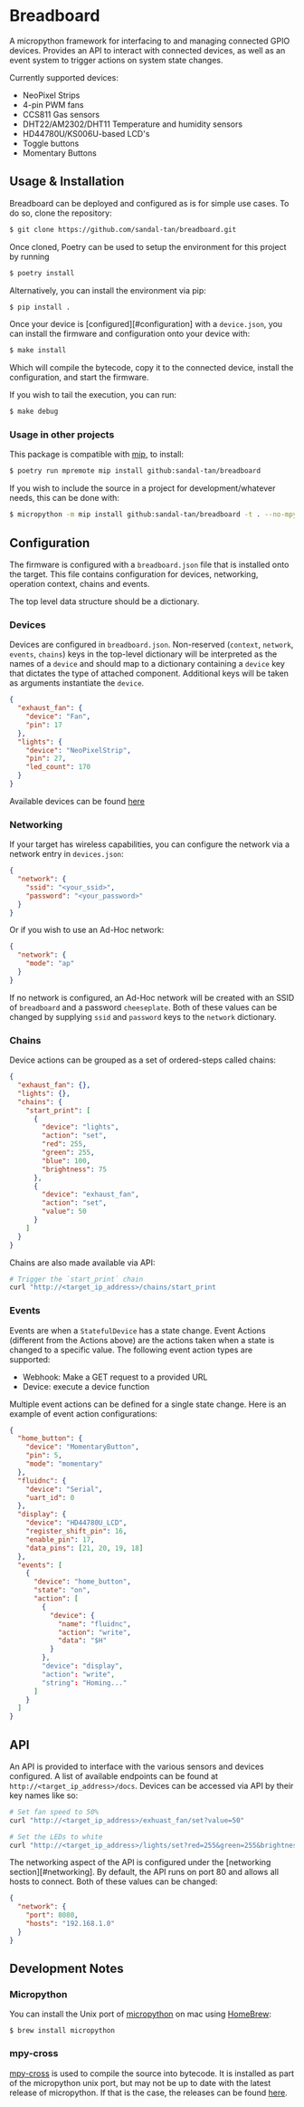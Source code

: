 # Breadboard

A micropython framework for interfacing to and managing connected GPIO devices. Provides an API to interact with
connected devices, as well as an event system to trigger actions on system state changes.

Currently supported devices:

- NeoPixel Strips
- 4-pin PWM fans
- CCS811 Gas sensors
- DHT22/AM2302/DHT11 Temperature and humidity sensors
- HD44780U/KS006U-based LCD's
- Toggle buttons
- Momentary Buttons

## Usage & Installation

Breadboard can be deployed and configured as is for simple use cases. To do so, clone the repository:

```bash
$ git clone https://github.com/sandal-tan/breadboard.git
```

Once cloned, Poetry can be used to setup the environment for this project by running

```bash
$ poetry install
```

Alternatively, you can install the environment via pip:

```bash
$ pip install .
```

Once your device is [configured][#configuration] with a `device.json`, you can install the firmware and configuration
onto your device with:

```bash
$ make install
```

Which will compile the bytecode, copy it to the connected device, install the configuration, and start the firmware.

If you wish to tail the execution, you can run:

```bash
$ make debug
```

### Usage in other projects

This package is compatible with
[mip](https://docs.micropython.org/en/latest/reference/packages.html#installing-packages-with-mip), to install:

```bash
$ poetry run mpremote mip install github:sandal-tan/breadboard
```

If you wish to include the source in a project for development/whatever needs, this can be done with:

```bash
$ micropython -m mip install github:sandal-tan/breadboard -t . --no-mpy
```

## <a name="configuration">Configuration</a>

The firmware is configured with a `breadboard.json` file that is installed onto the target. This file contains
configuration for devices, networking, operation context, chains and events.

The top level data structure should be a dictionary.

### Devices

Devices are configured in `breadboard.json`. Non-reserved (`context`, `network`, `events`, `chains`) keys in the
top-level dictionary will be interpreted as the names of a `device` and should map to a dictionary containing a `device`
key that dictates the type of attached component. Additional keys will be taken as arguments instantiate the `device`.

```json
{
  "exhaust_fan": {
    "device": "Fan",
    "pin": 17
  },
  "lights": {
    "device": "NeoPixelStrip",
    "pin": 27,
    "led_count": 170
  }
}
```

Available devices can be found
[here](https://github.com/sandal-tan/breadboard/blob/bf71975f1572bb11314731f88fface78b5d71fcc/breadboard/devices.py#L20)

### <a name="networking">Networking</a>

If your target has wireless capabilities, you can configure the network via a network entry in `devices.json`:

```json
{
  "network": {
    "ssid": "<your_ssid>",
    "password": "<your_password>"
  }
}
```

Or if you wish to use an Ad-Hoc network:

```json
{
  "network": {
    "mode": "ap"
  }
}
```

If no network is configured, an Ad-Hoc network will be created with an SSID of `breadboard` and a password
`cheeseplate`. Both of these values can be changed by supplying `ssid` and `password` keys to the `network` dictionary.

### Chains

Device actions can be grouped as a set of ordered-steps called chains:

```json
{
  "exhaust_fan": {},
  "lights": {},
  "chains": {
    "start_print": [
      {
        "device": "lights",
        "action": "set",
        "red": 255,
        "green": 255,
        "blue": 100,
        "brightness": 75
      },
      {
        "device": "exhaust_fan",
        "action": "set",
        "value": 50
      }
    ]
  }
}
```

Chains are also made available via API:

```bash
# Trigger the `start_print` chain
curl "http://<target_ip_address>/chains/start_print
```

### Events

Events are when a `StatefulDevice` has a state change. Event Actions (different from the Actions above) are the actions
taken when a state is changed to a specific value. The following event action types are supported:

- Webhook: Make a GET request to a provided URL
- Device: execute a device function

Multiple event actions can be defined for a single state change. Here is an example of event action configurations:

```json
{
  "home_button": {
    "device": "MomentaryButton",
    "pin": 5,
    "mode": "momentary"
  },
  "fluidnc": {
    "device": "Serial",
    "uart_id": 0
  },
  "display": {
    "device": "HD44780U_LCD",
    "register_shift_pin": 16,
    "enable_pin": 17,
    "data_pins": [21, 20, 19, 18]
  },
  "events": [
    {
      "device": "home_button",
      "state": "on",
      "action": [
        {
          "device": {
            "name": "fluidnc",
            "action": "write",
            "data": "$H"
          }
        },
        "device": "display",
        "action": "write",
        "string": "Homing..."
      ]
    }
  ]
}
```

## API

An API is provided to interface with the various sensors and devices configured. A list of available endpoints can be
found at `http://<target_ip_address>/docs`. Devices can be accessed via API by their key names like so:

```bash
# Set fan speed to 50%
curl "http://<target_ip_address>/exhuast_fan/set?value=50"

# Set the LEDs to white
curl "http://<target_ip_address>/lights/set?red=255&green=255&brightness=10
```

The networking aspect of the API is configured under the [networking section][#networking]. By default, the API runs on
port 80 and allows all hosts to connect. Both of these values can be changed:

```json
{
  "network": {
    "port": 8080,
    "hosts": "192.168.1.0"
  }
}
```

## Development Notes

### Micropython

You can install the Unix port of [micropython](https://micropython.org/) on mac using [HomeBrew](https://brew.sh/):

```shell
$ brew install micropython
```

### mpy-cross

[mpy-cross](https://gitlab.com/alelec/mpy_cross) is used to compile the source into bytecode. It is installed as part of
the micropython unix port, but may not be up to date with the latest release of micropython. If that is the case, the
releases can be found [here](https://gitlab.com/alelec/mpy_cross/-/pipelines).
